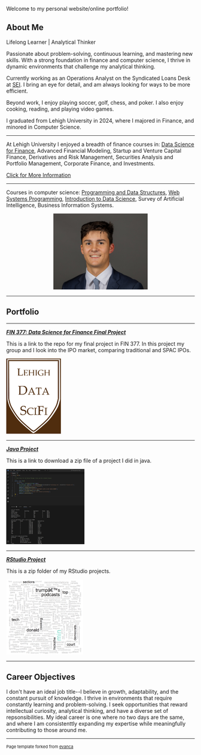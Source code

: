 Welcome to my personal website/online portfolio!

## About Me

Lifelong Learner | Analytical Thinker

Passionate about problem-solving, continuous learning, and mastering new skills. With a strong foundation in finance and computer science, I thrive in dynamic environments that challenge my analytical thinking.

Currently working as an Operations Analyst on the Syndicated Loans Desk at [SEI](https://www.seic.com/). I bring an eye for detail, and am always looking for ways to be more efficient. 

Beyond work, I enjoy playing soccer, golf, chess, and poker. I also enjoy cooking, reading, and playing video games.

I graduated from Lehigh University in 2024, where I majored in Finance, and minored in Computer Science.

---

At Lehigh University I enjoyed a breadth of finance courses in: [Data Science for Finance](https://ledatascifi.github.io/ledatascifi-2024/content/frontpage.html), Advanced Financial Modeling, Startup and Venture Capital Finance, Derivatives and Risk Management, Securities Analysis and Portfolio Management, Corporate Finance, and Investments. 

[Click for More Information](https://catalog.lehigh.edu/coursesprogramsandcurricula/businessandeconomics/finance/#courseinventory)

---

Courses in computer science: [Programming and Data Structures](https://engineering.lehigh.edu/cse/academics/course-index/cse-17-programming-and-data-structures-3), [Web Systems Programming](https://engineering.lehigh.edu/cse/academics/course-index/cse-264-web-systems-programming-3), [Introduction to Data Science](https://engineering.lehigh.edu/cse/academics/course-index/cse-160-introduction-data-science-3), Survey of Artificial Intelligence, Business Information Systems.

<!-- Upload your own photo and change the path -->

<p style="text-align:center;">
  <img class="img-circle" src="/images/Headshot.jpg" width="50%">
</p>

---

## Portfolio

---

_**[FIN 377: Data Science for Finance Final Project](https://github.com/ZiggyFloydLee/FIN377-FinalProject-Team12)**_

This is a link to the repo for my final project in FIN 377. In this project my group and I look into the IPO market, comparing traditional and SPAC IPOs.

<img src="/images/FIN377Logo.png" height= "200"/>

---

_**[Java Project](/portfolio/Java.zip)**_

This is a link to download a zip file of a project I did in java.

<img src="/images/JavaProjectScreenshot.png" height= "200"/>

---

_**[RStudio Project](/portfolio/R.zip)**_

This is a zip folder of my RStudio projects.

<img src="/images/NYTWordCloud.png" height="200"/>

---

## Career Objectives

I don't have an ideal job title--I believe in growth, adaptability, and the constant pursuit of knowledge. I thrive in environments that require constantly learning and problem-solving. I seek opportunities that reward intellectual curiosity, analytical thinking, and have a diverse set of repsonsibilities. My ideal career is one where no two days are the same, and where I am consistenttly expanding my expertise while meaningfully contributing to those around me.

---
<p style="font-size:11px">Page template forked from <a href="https://github.com/evanca/quick-portfolio">evanca</a></p>
<!-- Remove above link if you don't want to attibute -->
